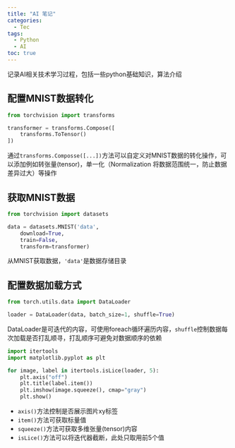 ```yaml
---
title: "AI 笔记"
categories:
  - Tec
tags:
  - Python
  - AI
toc: true
---
```

记录AI相关技术学习过程，包括一些python基础知识，算法介绍

## 配置MNIST数据转化

```py
from torchvision import transforms

transformer = transforms.Compose([
    transforms.ToTensor()
])
```

通过`transforms.Composse([...])`方法可以自定义对MNIST数据的转化操作，可以添加例如转张量(tensor)，单一化（Normalization 将数据范围统一，防止数据差异过大）等操作

## 获取MNIST数据

```py
from torchvision import datasets

data = datasets.MNIST('data', 
    download=True,
    train=False,
    transform=transformer)
```

从MNIST获取数据，`'data'`是数据存储目录

## 配置数据加载方式

```py
from torch.utils.data import DataLoader

loader = DataLoader(data, batch_size=1, shuffle=True)
```

DataLoader是可迭代的内容，可使用foreach循环遍历内容，`shuffle`控制数据每次加载是否打乱顺寻，打乱顺序可避免对数据顺序的依赖

```py
import itertools
import matplotlib.pyplot as plt

for image, label in itertools.isLice(loader, 5):
    plt.axis("off")
    plt.title(label.item())
    plt.imshow(image.squeeze(), cmap="gray")
    plt.show()
```

- `axis()`方法控制是否展示图片xy标签
- `item()`方法可获取标量值
- `squeeze()`方法可获取多维张量(tensor)内容
- `isLice()`方法可以将迭代器截断，此处只取用前5个值


